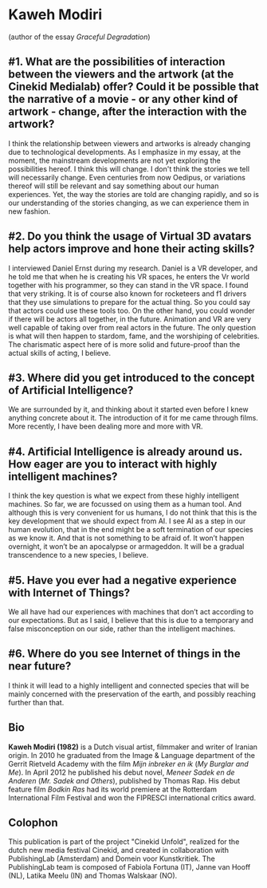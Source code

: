 Kaweh Modiri
============

(author of the essay *Graceful Degradation*)

\#1. What are the possibilities of interaction between the viewers and the artwork (at the Cinekid Medialab) offer? Could it be possible that the narrative of a movie - or any other kind of artwork - change, after the interaction with the artwork?
-------------------------------------------------------------------------------------------------------------------------------------------------------------------------------------------------------------------------------------------------------

I think the relationship between viewers and artworks is already
changing due to technological developments. As I emphasize in my essay,
at the moment, the mainstream developments are not yet exploring the
possibilities hereof. I think this will change. I don't think the
stories we tell will necessarily change. Even centuries from now
Oedipus, or variations thereof will still be relevant and say something
about our human experiences. Yet, the way the stories are told are
changing rapidly, and so is our understanding of the stories changing,
as we can experience them in new fashion.

\#2. Do you think the usage of Virtual 3D avatars help actors improve and hone their acting skills?
---------------------------------------------------------------------------------------------------

I interviewed Daniel Ernst during my research. Daniel is a VR developer,
and he told me that when he is creating his VR spaces, he enters the Vr
world together with his programmer, so they can stand in the VR space. I
found that very striking. It is of course also known for rocketeers and
f1 drivers that they use simulations to prepare for the actual thing. So
you could say that actors could use these tools too. On the other hand,
you could wonder if there will be actors all together, in the future.
Animation and VR are very well capable of taking over from real actors
in the future. The only question is what will then happen to stardom,
fame, and the worshiping of celebrities. The charismatic aspect here of
is more solid and future-proof than the actual skills of acting, I
believe.

\#3. Where did you get introduced to the concept of Artificial Intelligence?
----------------------------------------------------------------------------

We are surrounded by it, and thinking about it started even before I
knew anything concrete about it. The introduction of it for me came
through films. More recently, I have been dealing more and more with VR.

\#4. Artificial Intelligence is already around us. How eager are you to interact with highly intelligent machines?
------------------------------------------------------------------------------------------------------------------

I think the key question is what we expect from these highly intelligent
machines. So far, we are focussed on using them as a human tool. And
although this is very convenient for us humans, I do not think that this
is the key development that we should expect from AI. I see AI as a step
in our human evolution, that in the end might be a soft termination of
our species as we know it. And that is not something to be afraid of. It
won’t happen overnight, it won’t be an apocalypse or armageddon. It will
be a gradual transcendence to a new species, I believe.

\#5. Have you ever had a negative experience with Internet of Things?
---------------------------------------------------------------------

We all have had our experiences with machines that don’t act according
to our expectations. But as I said, I believe that this is due to a
temporary and false misconception on our side, rather than the
intelligent machines.

\#6. Where do you see Internet of things in the near future?
------------------------------------------------------------

I think it will lead to a highly intelligent and connected species that
will be mainly concerned with the preservation of the earth, and
possibly reaching further than that.

Bio
---

**Kaweh Modiri (1982)** is a Dutch visual artist, filmmaker and writer
of Iranian origin. In 2010 he graduated from the Image & Language
department of the Gerrit Rietveld Academy with the film *Mijn inbreker
en ik* (*My Burglar and Me*). In April 2012 he published his debut
novel, *Meneer Sadek en de Anderen* (*Mr. Sadek and Others*), published
by Thomas Rap. His debut feature film *Bodkin Ras* had its world
premiere at the Rotterdam International Film Festival and won the
FIPRESCI international critics award.

Colophon
--------

This publication is part of the project "Cinekid Unfold", realized for
the dutch new media festival Cinekid, and created in collaboration with
PublishingLab (Amsterdam) and Domein voor Kunstkritiek. The
PublishingLab team is composed of Fabiola Fortuna (IT), Janne van Hooff
(NL), Latika Meelu (IN) and Thomas Walskaar (NO).

